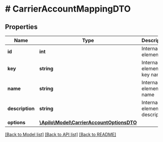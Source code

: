 # # CarrierAccountMappingDTO

## Properties

Name | Type | Description | Notes
------------ | ------------- | ------------- | -------------
**id** | **int** | Internal element ID | [optional]
**key** | **string** | Internal element key name | [optional]
**name** | **string** | Internal element name | [optional]
**description** | **string** | Internal element description | [optional]
**options** | [**\Apilo\Model\CarrierAccountOptionsDTO**](CarrierAccountOptionsDTO.md) |  | [optional]

[[Back to Model list]](../../README.md#models) [[Back to API list]](../../README.md#endpoints) [[Back to README]](../../README.md)
